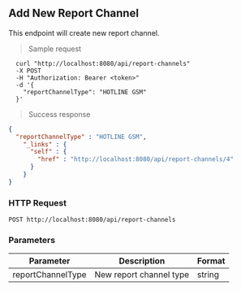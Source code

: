 ## Add New Report Channel
This endpoint will create new report channel.

> Sample request

```shell
  curl "http://localhost:8080/api/report-channels"
  -X POST
  -H "Authorization: Bearer <token>"
  -d '{
    "reportChannelType": "HOTLINE GSM"
  }'
```

> Success response

```json
{
  "reportChannelType" : "HOTLINE GSM",
    "_links" : {
      "self" : {
        "href" : "http://localhost:8080/api/report-channels/4"
      }
    }
}
```

### HTTP Request

`POST http://localhost:8080/api/report-channels`

###  Parameters

Parameter | Description | Format
--------- | ----------- | ---------
reportChannelType | New report channel type | string
